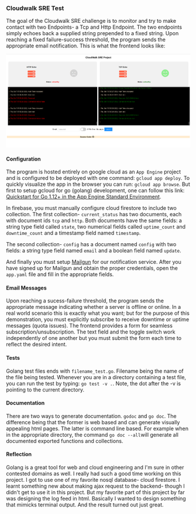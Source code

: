### **Cloudwalk SRE Test**
The goal of the Cloudwalk SRE challenge is to monitor and try to make contact with two Endpoints- a Tcp and Http Endpoint. The two endpoints simply echoes back a supplied string prepended to a fixed string. Upon reaching a fixed failure-success threshold, the program sends the appropriate email notification. This is what the frontend looks like:

![image info](./ui/uifrontend.png)

#### **Configuration**
The program is hosted entirely on google cloud as an `App Engine` project and is configured to be deployed with one command: `gcloud app deploy`. To quickly visualize the app in the browser you can run: `gcloud app browse`. But first to setup gcloud for go (golang) development, one can follow this link: [Quickstart for Go 1.12+ in the App Engine Standard Environment](https://cloud.google.com/appengine/docs/standard/go/quickstart "Quickstart for Go 1.12+ in the App Engine Standard Environment").

In firebase, you must manually configure cloud firestore to include two collection. The first collection- `current_status` has two documents, each with document ids `tcp` and `http`. Both documents have the same fields: a string type field called `state`, two numerical fields called `uptime_count` and `downtime_count` and a timestamp field named `timestamp`.

The second collection- `config` has a document named `config` with two fields: a string type field named `email` and a boolean field named `update`.

And finally you must setup [Mailgun](https://www.mailgun.com/ "Mailgun") for our notification service. After you have signed up for Mailgun and obtain the proper credentials, open the `app.yaml` file and fill in the appropriate fields.

#### **Email Messages**
Upon reaching a sucess-failure threshold, the program sends the appropriate message indicating whether a server is offline or online. In a real world scenario this is exactly what you want; but for the purpose of this demonstration, you must explicitly subscribe to receive downtime or uptime messages (quota issues). The frontend provides a form for seamless subscription/unsubscription. The text field and the toggle switch work independently of one another but you must submit the form each time to reflect the desired intent.

#### **Tests**
Golang test files ends with `filename_test.go`. Filename being the name of the file being tested. Whenever you are in a directory containing a test file, you can run the test by typing:  `go test -v .`. Note, the dot after the -v is pointing to the current directory.

#### **Documentation**
There are two ways to generate documentation. `godoc` and `go doc`. The difference being that the former is web based and can generate visually appealing html pages. The latter is command line based. For example when in the appropriate directory, the command `go doc --all`will generate all documented exported functions and collections.

#### **Reflection**
Golang is a great tool for web and cloud engineering and I'm sure in other contested domains as well. I really had such a good time working on this project. I got to use one of my favorite nosql database- cloud firestore. I learnt something new about making ajax request to the backend- though I didn't get to use it in this project. But my favorite part of this project by far was designing the log feed in html. Basically I wanted to design something that mimicks terminal output. And the result turned out just great.
